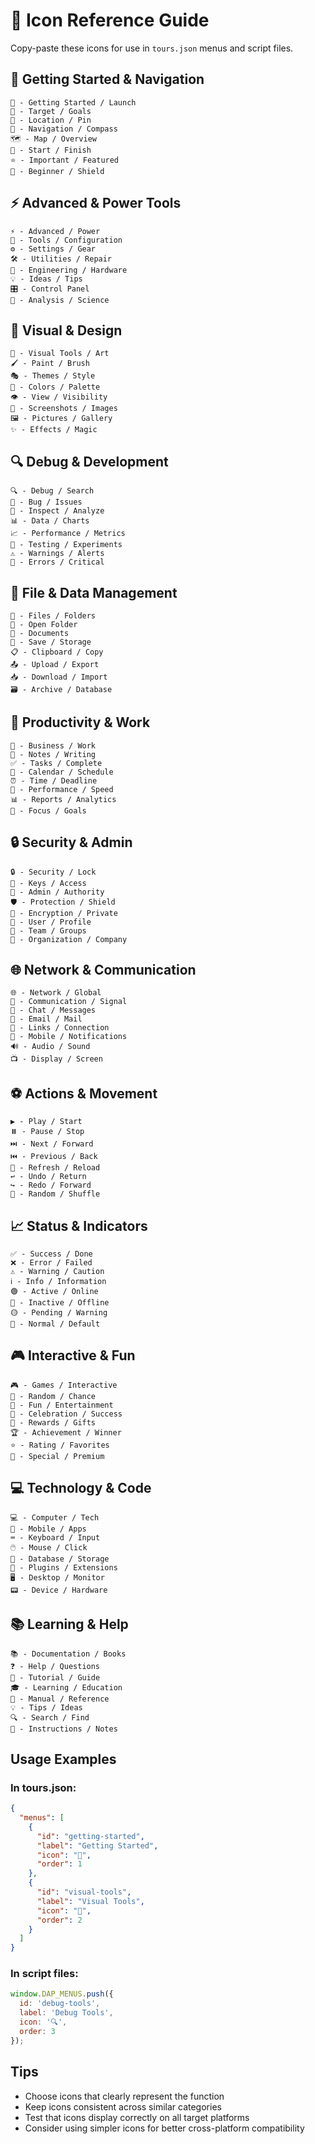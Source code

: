 # 🎨 Icon Reference Guide

Copy-paste these icons for use in `tours.json` menus and script files.

## 🚀 Getting Started & Navigation
```
🚀 - Getting Started / Launch
🎯 - Target / Goals
📍 - Location / Pin
🧭 - Navigation / Compass
🗺️ - Map / Overview
🏁 - Start / Finish
⭐ - Important / Featured
🔰 - Beginner / Shield
```

## ⚡ Advanced & Power Tools
```
⚡ - Advanced / Power
🔧 - Tools / Configuration
⚙️ - Settings / Gear
🛠️ - Utilities / Repair
🔩 - Engineering / Hardware
💡 - Ideas / Tips
🎛️ - Control Panel
🔬 - Analysis / Science
```

## 🎨 Visual & Design
```
🎨 - Visual Tools / Art
🖌️ - Paint / Brush
🎭 - Themes / Style
🌈 - Colors / Palette
👁️ - View / Visibility
📸 - Screenshots / Images
🖼️ - Pictures / Gallery
✨ - Effects / Magic
```

## 🔍 Debug & Development
```
🔍 - Debug / Search
🐛 - Bug / Issues
🔬 - Inspect / Analyze
📊 - Data / Charts
📈 - Performance / Metrics
🧪 - Testing / Experiments
⚠️ - Warnings / Alerts
🚨 - Errors / Critical
```

## 📁 File & Data Management
```
📁 - Files / Folders
📂 - Open Folder
📄 - Documents
💾 - Save / Storage
📋 - Clipboard / Copy
📤 - Upload / Export
📥 - Download / Import
🗃️ - Archive / Database
```

## 💼 Productivity & Work
```
💼 - Business / Work
📝 - Notes / Writing
✅ - Tasks / Complete
📅 - Calendar / Schedule
⏰ - Time / Deadline
🚀 - Performance / Speed
📊 - Reports / Analytics
🎯 - Focus / Goals
```

## 🔒 Security & Admin
```
🔒 - Security / Lock
🔑 - Keys / Access
👑 - Admin / Authority
🛡️ - Protection / Shield
🔐 - Encryption / Private
👤 - User / Profile
👥 - Team / Groups
🏢 - Organization / Company
```

## 🌐 Network & Communication
```
🌐 - Network / Global
📡 - Communication / Signal
💬 - Chat / Messages
📧 - Email / Mail
🔗 - Links / Connection
📲 - Mobile / Notifications
🔊 - Audio / Sound
📺 - Display / Screen
```

## ⚽ Actions & Movement
```
▶️ - Play / Start
⏸️ - Pause / Stop
⏭️ - Next / Forward
⏮️ - Previous / Back
🔄 - Refresh / Reload
↩️ - Undo / Return
↪️ - Redo / Forward
🔀 - Random / Shuffle
```

## 📈 Status & Indicators
```
✅ - Success / Done
❌ - Error / Failed
⚠️ - Warning / Caution
ℹ️ - Info / Information
🟢 - Active / Online
🔴 - Inactive / Offline
🟡 - Pending / Warning
🔵 - Normal / Default
```

## 🎮 Interactive & Fun
```
🎮 - Games / Interactive
🎲 - Random / Chance
🎪 - Fun / Entertainment
🎊 - Celebration / Success
🎁 - Rewards / Gifts
🏆 - Achievement / Winner
⭐ - Rating / Favorites
💫 - Special / Premium
```

## 💻 Technology & Code
```
💻 - Computer / Tech
📱 - Mobile / Apps
⌨️ - Keyboard / Input
🖱️ - Mouse / Click
💾 - Database / Storage
🔌 - Plugins / Extensions
🖥️ - Desktop / Monitor
📟 - Device / Hardware
```

## 📚 Learning & Help
```
📚 - Documentation / Books
❓ - Help / Questions
💬 - Tutorial / Guide
🎓 - Learning / Education
📖 - Manual / Reference
💡 - Tips / Ideas
🔍 - Search / Find
📝 - Instructions / Notes
```

## Usage Examples

### In tours.json:
```json
{
  "menus": [
    {
      "id": "getting-started",
      "label": "Getting Started", 
      "icon": "🚀",
      "order": 1
    },
    {
      "id": "visual-tools",
      "label": "Visual Tools",
      "icon": "🎨", 
      "order": 2
    }
  ]
}
```

### In script files:
```javascript
window.DAP_MENUS.push({
  id: 'debug-tools',
  label: 'Debug Tools',
  icon: '🔍',
  order: 3
});
```

## Tips
- Choose icons that clearly represent the function
- Keep icons consistent across similar categories  
- Test that icons display correctly on all target platforms
- Consider using simpler icons for better cross-platform compatibility